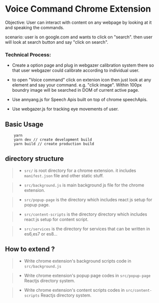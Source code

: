 # Voice Command Chrome Extension

Objective: User can interact with content on any webpage by looking at it and speaking the commands.

scenario: user is on google.com and wants to click on "search". then user will look at search button and say "click on search".

### Technical Process:

- Create a option page and plug in webgazer calibration system there so that user webgazer could calibrate according to individual user.

- to open "Voice command" click on extenion icon then just look at any element and say your command. e.g. "click image". Within 100px boundry image will be searched in DOM of current active page.

- Use annyang.js for Speech Apis built on top of chrome speechApis.
- Use webgazer.js for tracking eye movements of user.

## Basic Usage

```
    yarn
    yarn dev // create development build
    yarn build // create production build
```

## directory structure

> - `src/` is root directory for a chrome extension. it includes `manifest.json` file and other static stuff.

> - `src/background.js` is main background js file for the chrome extension.

> - `src/popup-page` is the directory which includes react js setup for popup page.

> - `src/content-scripts` is the directory directory which includes react js setup for content script.

> - `src/services` is the directory for services that can be written in es6,es7 or es8...

## How to extend ?

> - Write chrome extension's background scripts code in `src/background.js`

> - Write chrome extension's popup page codes in `src/popup-page` Reactjs directory system.

> - Write chrome extension's content scripts codes in `src/content-scripts` Reactjs directory system.
